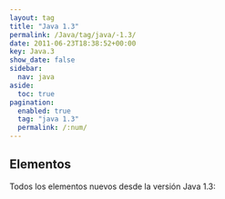 ```yaml
---
layout: tag
title: "Java 1.3"
permalink: /Java/tag/java/-1.3/
date: 2011-06-23T18:38:52+00:00
key: Java.3
show_date: false
sidebar:
  nav: java
aside:
  toc: true
pagination: 
  enabled: true
  tag: "java 1.3"
  permalink: /:num/    
---
```


<h2>Elementos</h2>
Todos los elementos nuevos desde la versión Java 1.3: